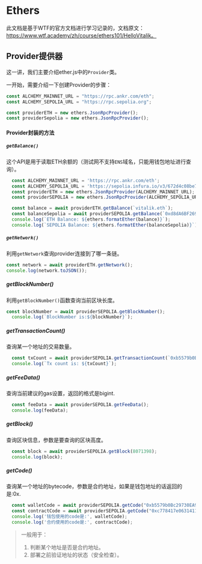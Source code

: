 # Ethers

此文档是基于WTF的官方文档进行学习记录的，文档原文：https://www.wtf.academy/zh/course/ethers101/HelloVitalik。

## Provider提供器

这一讲，我们主要介绍ether.js中的`Provider`类。

一开始，需要介绍一下创建Provider的步骤：

```javascript
const ALCHEMY_MAINNET_URL = "https://rpc.ankr.com/eth";
const ALCHEMY_SEPOLIA_URL = "https://rpc.sepolia.org";

const providerETH = new ethers.JsonRpcProvider();
const providerSepolia = new ethers.JsonRpcProvider();
```

#### Provider封装的方法

##### `getBalance()`

这个API是用于读取ETH余额的（测试网不支持`ENS`域名，只能用钱包地址进行查询）。

```javascript
  const ALCHEMY_MAINNET_URL = 'https://rpc.ankr.com/eth';
  const ALCHEMY_SEPOLIA_URL = 'https://sepolia.infura.io/v3/672d4c08be774a33b22f6b4f70097517';
  const providerETH = new ethers.JsonRpcProvider(ALCHEMY_MAINNET_URL);
  const providerSEPOLIA = new ethers.JsonRpcProvider(ALCHEMY_SEPOLIA_URL);

  const balance = await providerETH.getBalance(`vitalik.eth`);
  const balanceSepolia = await providerSEPOLIA.getBalance(`0xd8dA6BF26964aF9D7eEd9e03E53415D37aA96045`);
  console.log(`ETH Balance: ${ethers.formatEther(balance)}`);
  console.log(`SEPOLIA Balance: ${ethers.formatEther(balanceSepolia)}`);
```

##### `getNetwork()`

利用`getNetwork`查询provider连接到了哪一条链。

```javascript
const network = await providerETH.getNetwork();
console.log(network.toJSON());
```

##### getBlockNumber()

利用`getBlockNumber()`函数查询当前区块长度。

```javascript
const blockNumber = await providerSEPOLIA.getBlockNumber();
  console.log(`BlockNumber is:${blockNumber}`);
```

##### getTransactionCount()

查询某一个地址的交易数量。

```javascript
  const txCount = await providerSEPOLIA.getTransactionCount(`0xb5579b0Bc29730EA9109Cc9C63247B968F0CAc72`);
  console.log(`Tx count is: ${txCount}`);
```

##### getFeeData()

查询当前建议的gas设置，返回的格式是bigint.

```javascript
  const feeData = await providerSEPOLIA.getFeeData();
  console.log(feeData);
```

##### getBlock()

查询区块信息，参数是要查询的区块高度。

```javascript
  const block = await providerSEPOLIA.getBlock(8071398);
  console.log(block);
```

##### getCode()

查询某一个地址的bytecode，参数是合约地址，如果是钱包地址的话返回的是:0x.

```javascript
  const walletCode = await providerSEPOLIA.getCode("0xb5579b0Bc29730EA9109Cc9C63247B968F0CAc72");
  const contractCode = await providerSEPOLIA.getCode("0xc778417e063141139fce010982780140aa0cd5ab");
  console.log('钱包使用的code是:', walletCode);
  console.log('合约使用的code是:', contractCode);
```

> 一般用于：
>
> 1. 判断某个地址是否是合约地址。
> 2. 部署之前验证地址的状态（安全检查）。





























